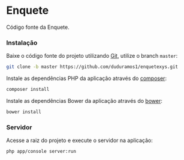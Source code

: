 # Enquete

Código fonte da Enquete.

### Instalação

Baixe o código fonte do projeto utilizando [Git](https://git-scm.com/), utilize o branch `master`:

```bash
git clone -b master https://github.com/duduramos1/enquetexys.git
```

Instale as dependências PHP da aplicação através do [composer](https://getcomposer.org/):

```bash
composer install
```

Instale as dependências Bower da aplicação através do [bower](http://bower.io/):

```bash
bower install
```

### Servidor

Acesse a raiz do projeto e execute o servidor na aplicação:

```bash
php app/console server:run
```